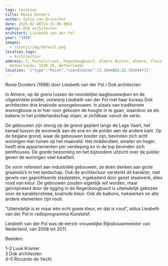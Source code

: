 ```yaml
---
tags: location
title: Rooie Donders
author: Sofie van Brunschot
date: 2025-02-08T15:31:00.000Z
agency: Dok architecten
architect: Liesbeth van der Pol
year: "1998"
images:
  - /static/img/default.png
location_tags:
  - Architectuur
address: 5, Pastelstraat, Regenboogbuurt, Almere Buiten, Almere, Flevoland,
  Netherlands, 1339 JE, Netherlands
location: '{"type":"Point","coordinates":[5.3044602,52.3916447]}'
---
```

Rooie Donders (1998) door Liesbeth van der Pol / Dok architecten

In Almere, op de grens tussen de noordelijke laagbouwwijken en de uitgestrekte polder, ontwierp Liesbeth van der Pol met haar bureau Dok architecten drie knalrode woongebouwen. In plaats van traditionele woningbouw is er hier voor gekozen de hoogte in te gaan, waardoor ze als bakens in het polderlandschap staan, al zichtbaar vanuit de verte.

De gebouwen zijn stevig op de grond geplant langs de Lage Vaart, het kanaal tussen de woonwijk aan de ene en de polder aan de andere kant. Op de begane grond, waar de gebouwen breder zijn, bevinden zich acht woningen met tuinen op het maaiveld. Het middendeel, smaller en hoger, heeft drie appartementen per verdieping en in de top bevinden zich penthouses. De goede bezonning en het bijzondere uitzicht over de polder geven de woningen veel kwaliteit.

De vorm refereert aan industriële gebouwen, ze doen denken aan grote graansilo’s in het landschap. Ook de architectuur versterkt dit karakter, met gevels van geprofileerde staalplaten, ingekaderd door gezet staalwerk, alles rood van kleur. De gebouwen zouden eigenlijk wit worden, maar geïnspireerd door de ligging in de Regenboogbuurt is uiteindelijk gekozen voor de karakteristieke, knalrode kleur. Ook de balkons, hekwerken en alle andere elementen zijn rood. 

“Uiteindelijk is er maar één echt goeie kleur, en dat is rood”, aldus Liesbeth van der Pol in radioprogramma Kunststof.

Liesbeth van der Pol was de eerste vrouwelijke Rijksbouwmeester van Nederland, van 2008 tot 2011.

Beelden:

1–2 Luuk Kramer[](https://www.instagram.com/luuk.kramer/)\
3 Dok architecten[](https://www.instagram.com/dokarchitecten/)\
4–5 Riccardo de Vechi[](https://www.instagram.com/riccardodevecchi.photo/)
